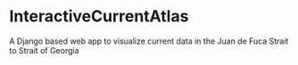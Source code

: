 # InteractiveCurrentAtlas
A Django based web app to visualize current data in the Juan de Fuca Strait to Strait of Georgia
